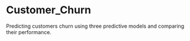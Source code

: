 # Customer_Churn
Predicting customers churn using three predictive models and comparing their performance.
